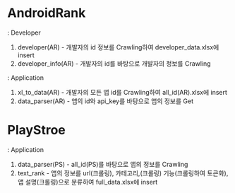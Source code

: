 # AndroidRank

: Developer
1. developer(AR) - 개발자의 id 정보를 Crawling하여 developer_data.xlsx에 insert
2. developer_info(AR) - 개발자의 id를 바탕으로 개발자의 정보를 Crawling

: Application
1. xl_to_data(AR) - 개발자의 모든 앱 id를 Crawling하여 all_id(AR).xlsx에 insert
2. data_parser(AR) - 앱의 id와 api_key를 바탕으로 앱의 정보를 Get



# PlayStroe

: Application
1. data_parser(PS) - all_id(PS)를 바탕으로 앱의 정보를 Crawling
2. text_rank - 앱의 정보를 url(크롤링), 카테고리,(크롤링) 기능(크롤링하여 토큰화), 앱 설명(크롤링)으로 분류하여 full_data.xlsx에 insert
